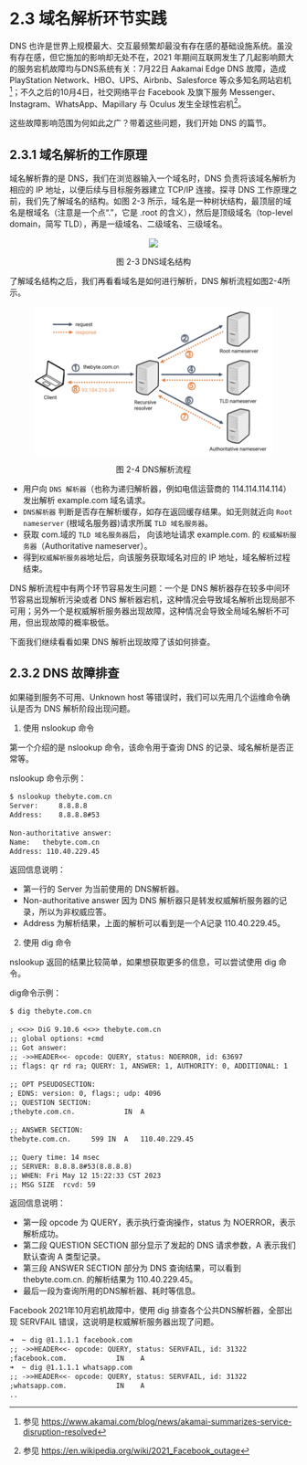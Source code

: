 # 2.3 域名解析环节实践

DNS 也许是世界上规模最大、交互最频繁却最没有存在感的基础设施系统。虽没有存在感，但它施加的影响却无处不在，2021 年期间互联网发生了几起影响颇大的服务宕机故障均与DNS系统有关：7月22日 Aakamai Edge DNS 故障，造成 PlayStation Network、HBO、UPS、Airbnb、Salesforce 等众多知名网站宕机[^1]；不久之后的10月4日，社交网络平台 Facebook 及旗下服务 Messenger、Instagram、WhatsApp、Mapillary 与 Oculus 发生全球性宕机[^2]。

这些故障影响范围为何如此之广？带着这些问题，我们开始 DNS 的篇节。

## 2.3.1 域名解析的工作原理

域名解析靠的是 DNS，我们在浏览器输入一个域名时，DNS 负责将该域名解析为相应的 IP 地址，以便后续与目标服务器建立 TCP/IP 连接。探寻 DNS 工作原理之前，我们先了解域名的结构。如图 2-3 所示，域名是一种树状结构，最顶层的域名是根域名（注意是一个点“.”，它是 .root 的含义），然后是顶级域名（top-level domain，简写 TLD），再是一级域名、二级域名、三级域名。

<div  align="center">
	<img src="../assets/dns-tree.webp" width = "350"  align=center />
	<p>图 2-3 DNS域名结构</p>
</div>

了解域名结构之后，我们再看看域名是如何进行解析，DNS 解析流程如图2-4所示。

<div  align="center">
	<img src="../assets/dns-example.png" width = "420"  align=center />
	<p>图 2-4 DNS解析流程</p>
</div>

- 用户向 `DNS 解析器`（也称为递归解析器，例如电信运营商的 114.114.114.114）发出解析 example.com 域名请求。
- `DNS解析器` 判断是否存在解析缓存，如存在返回缓存结果。如无则就近向 `Root nameserver` (根域名服务器)请求所属 `TLD 域名服务器`。
- 获取 com.域的 `TLD 域名服务器`后， 向该地址请求 example.com. 的 `权威解析服务器`（Authoritative nameserver）。
- 得到`权威解析服务器`地址后，向该服务获取域名对应的 IP 地址，域名解析过程结束。 

DNS 解析流程中有两个环节容易发生问题：一个是 DNS 解析器存在较多中间环节容易出现解析污染或者 DNS 解析器宕机，这种情况会导致域名解析出现局部不可用；另外一个是权威解析服务器出现故障，这种情况会导致全局域名解析不可用，但出现故障的概率极低。

下面我们继续看看如果 DNS 解析出现故障了该如何排查。

## 2.3.2 DNS 故障排查

如果碰到服务不可用、Unknown host 等错误时，我们可以先用几个运维命令确认是否为 DNS 解析阶段出现问题。

1. 使用 nslookup 命令

第一个介绍的是 nslookup 命令，该命令用于查询 DNS 的记录、域名解析是否正常等。

nslookup 命令示例：
```
$ nslookup thebyte.com.cn        
Server:		8.8.8.8
Address:	8.8.8.8#53

Non-authoritative answer:
Name:	thebyte.com.cn
Address: 110.40.229.45
```
返回信息说明：

- 第一行的 Server 为当前使用的 DNS解析器。
- Non-authoritative answer 因为 DNS 解析器只是转发权威解析服务器的记录，所以为非权威应答。
- Address 为解析结果，上面的解析可以看到是一个A记录 110.40.229.45。

2. 使用 dig 命令

nslookup 返回的结果比较简单，如果想获取更多的信息，可以尝试使用 dig 命令。

dig命令示例：
```
$ dig thebyte.com.cn

; <<>> DiG 9.10.6 <<>> thebyte.com.cn
;; global options: +cmd
;; Got answer:
;; ->>HEADER<<- opcode: QUERY, status: NOERROR, id: 63697
;; flags: qr rd ra; QUERY: 1, ANSWER: 1, AUTHORITY: 0, ADDITIONAL: 1

;; OPT PSEUDOSECTION:
; EDNS: version: 0, flags:; udp: 4096
;; QUESTION SECTION:
;thebyte.com.cn.			IN	A

;; ANSWER SECTION:
thebyte.com.cn.		599	IN	A	110.40.229.45

;; Query time: 14 msec
;; SERVER: 8.8.8.8#53(8.8.8.8)
;; WHEN: Fri May 12 15:22:33 CST 2023
;; MSG SIZE  rcvd: 59
```

返回信息说明：

- 第一段 opcode 为 QUERY，表示执行查询操作，status 为 NOERROR，表示解析成功。
- 第二段 QUESTION SECTION 部分显示了发起的 DNS 请求参数，A 表示我们默认查询 A 类型记录。
- 第三段 ANSWER SECTION 部分为 DNS 查询结果，可以看到 thebyte.com.cn. 的解析结果为 110.40.229.45。
- 最后一段为查询所用的DNS解析器、耗时等信息。

Facebook 2021年10月宕机故障中，使用 dig 排查各个公共DNS解析器，全部出现 SERVFAIL 错误，这说明是权威解析服务器出现了问题。
```
➜  ~ dig @1.1.1.1 facebook.com
;; ->>HEADER<<- opcode: QUERY, status: SERVFAIL, id: 31322
;facebook.com.            IN    A
➜  ~ dig @1.1.1.1 whatsapp.com
;; ->>HEADER<<- opcode: QUERY, status: SERVFAIL, id: 31322
;whatsapp.com.            IN    A
..
```
[^1]: 参见 https://www.akamai.com/blog/news/akamai-summarizes-service-disruption-resolved
[^2]: 参见 https://en.wikipedia.org/wiki/2021_Facebook_outage
